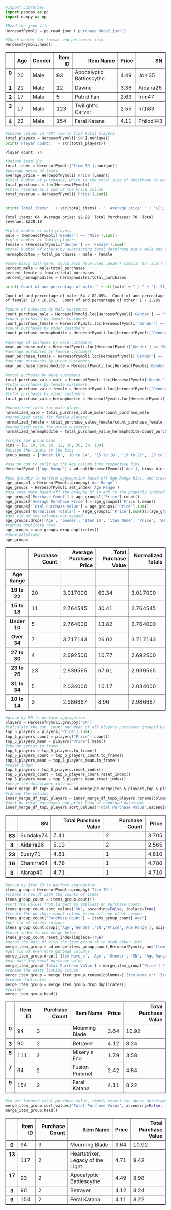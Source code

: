 

```python
#Import Libraries
import pandas as pd
import numpy as np
```


```python
#Read the json file
HeroesofPymoli = pd.read_json ('purchase_data2.json')
```


```python
#Check header for format and pertinent info
HeroesofPymoli.head()
```




<div>
<style>
    .dataframe thead tr:only-child th {
        text-align: right;
    }

    .dataframe thead th {
        text-align: left;
    }

    .dataframe tbody tr th {
        vertical-align: top;
    }
</style>
<table border="1" class="dataframe">
  <thead>
    <tr style="text-align: right;">
      <th></th>
      <th>Age</th>
      <th>Gender</th>
      <th>Item ID</th>
      <th>Item Name</th>
      <th>Price</th>
      <th>SN</th>
    </tr>
  </thead>
  <tbody>
    <tr>
      <th>0</th>
      <td>20</td>
      <td>Male</td>
      <td>93</td>
      <td>Apocalyptic Battlescythe</td>
      <td>4.49</td>
      <td>Iloni35</td>
    </tr>
    <tr>
      <th>1</th>
      <td>21</td>
      <td>Male</td>
      <td>12</td>
      <td>Dawne</td>
      <td>3.36</td>
      <td>Aidaira26</td>
    </tr>
    <tr>
      <th>2</th>
      <td>17</td>
      <td>Male</td>
      <td>5</td>
      <td>Putrid Fan</td>
      <td>2.63</td>
      <td>Irim47</td>
    </tr>
    <tr>
      <th>3</th>
      <td>17</td>
      <td>Male</td>
      <td>123</td>
      <td>Twilight's Carver</td>
      <td>2.55</td>
      <td>Irith83</td>
    </tr>
    <tr>
      <th>4</th>
      <td>22</td>
      <td>Male</td>
      <td>154</td>
      <td>Feral Katana</td>
      <td>4.11</td>
      <td>Philodil43</td>
    </tr>
  </tbody>
</table>
</div>




```python
#unique values in "SN" row to find total players
total_players = HeroesofPymoli['SN'].nunique()
print('Player count: ' + str(total_players))
```

    Player count: 74
    


```python
#Unique Item IDs'
total_items = HeroesofPymoli['Item ID'].nunique()
#Average price of items
average_price = HeroesofPymoli['Price'].mean()
#Total number of purchases, which is the total size of dataframe as each row is a transaction
total_purchases = len(HeroesofPymoli)
#total revenue as a sum of the Price column
total_revenue = HeroesofPymoli['Price'].sum()


print('Total items: ' + str(total_items) + "  Average price: " + '${:,.2f}'.format(average_price) + "  Total Purchases: " + str(total_purchases) + "  Total revenue: " + '${:,.2f}'.format(total_revenue))
```

    Total items: 64  Average price: $2.92  Total Purchases: 78  Total revenue: $228.10
    


```python
#total number of male players
male = (HeroesofPymoli['Gender'] == 'Male').sum()
#total number of female players
female = (HeroesofPymoli['Gender'] == 'Female').sum()
#total number of others by subtracting total dataframe minus male and female to get balance
hermaphodites = total_purchases - male - female

#some basic math here, could also have used .mean() similar to .sum() above
percent_male = male/total_purchases
percent_female = female/total_purchases
percent_hermaphodites = hermaphodites/total_purchases

print('Count of and percentage of male: ' + str(male) + " / " + '{:.2f}%'.format(percent_male * 100) + '.  Count of and percentage of female: ' + str(female) + " / " + '{0:.02f}%'.format(percent_female * 100) + '.  Count of and percentage of other: ' + str(hermaphodites) + " / " + '{0:.02f}%'.format(percent_hermaphodites * 100))
```

    Count of and percentage of male: 64 / 82.05%.  Count of and percentage of female: 13 / 16.67%.  Count of and percentage of other: 1 / 1.28%
    


```python
#count of puchases by male customers
count_purchase_male = HeroesofPymoli.loc[HeroesofPymoli['Gender'] == 'Male', ['Price']].count()
#count purchases by female customers
count_purchase_female = HeroesofPymoli.loc[HeroesofPymoli['Gender'] == 'Female', ['Price']].count()
#count purchases by other customers
count_purchase_hermaphodite = HeroesofPymoli.loc[HeroesofPymoli['Gender'] == 'Other / Non-Disclosed', ['Price']].count()

#average of puchases by male customers
mean_purchase_male = HeroesofPymoli.loc[HeroesofPymoli['Gender'] == 'Male', ['Price']].mean()
#average purchases by female customers
mean_purchase_female = HeroesofPymoli.loc[HeroesofPymoli['Gender'] == 'Female', ['Price']].mean()
#average purchases by other customers
mean_purchase_hermaphodite = HeroesofPymoli.loc[HeroesofPymoli['Gender'] == 'Other / Non-Disclosed', ['Price']].mean()

#total puchases by male customers
total_purchase_value_male = HeroesofPymoli.loc[HeroesofPymoli['Gender'] == 'Male', ['Price']].sum()
#total purchases by female customers
total_purchase_value_female = HeroesofPymoli.loc[HeroesofPymoli['Gender'] == 'Female', ['Price']].sum()
#total purchases by other customers
total_purchase_value_hermaphodite = HeroesofPymoli.loc[HeroesofPymoli['Gender'] == 'Other / Non-Disclosed', ['Price']].sum()

#normalized total for male players
normalized_male = total_purchase_value_male/count_purchase_male
#normalized total for female players
normalized_female = total_purchase_value_female/count_purchase_female
#normalized total for other customers
normalized_hermaphodite = total_purchase_value_hermaphodite/count_purchase_hermaphodite
```


```python
#create age group bins
bins = [0, 10, 14, 18, 22, 26, 30, 34, 100]
#assign the labels to the bins
group_names = ['Under 10', '10 to 14', '15 to 18', '19 to 22', '23 to 26', '27 to 30', '31 to 34', 'Over 34']
```


```python
#use pd.cut to split up the Age column into respective bins
HeroesofPymoli['Age Range'] = pd.cut(HeroesofPymoli['Age'], bins= bins, labels = group_names)
```


```python
#use groupby to perform aggregation based off Age Range bins, and create a new dataframe with the index of the bins
age_groups1 = HeroesofPymoli.groupby('Age Range')
age_groups = HeroesofPymoli.set_index('Age Range')
#use some math based off the groupby df to add to the properly indexed df
age_groups['Purchase Count'] = age_groups1['Price'].count()
age_groups['Average Purchase Price'] = age_groups1['Price'].mean()
age_groups['Total Purchase Value'] = age_groups1['Price'].sum()
age_groups['Normalized Totals'] = (age_groups1['Price'].sum())/(age_groups1['Price'].count())
#get rid of the columns not needed
age_groups.drop(['Age', 'Gender', 'Item ID', 'Item Name', 'Price', 'SN'], axis = 1, inplace = True)
#remove duplicate rows
age_groups = age_groups.drop_duplicates()
#show dataframe
age_groups
```




<div>
<style>
    .dataframe thead tr:only-child th {
        text-align: right;
    }

    .dataframe thead th {
        text-align: left;
    }

    .dataframe tbody tr th {
        vertical-align: top;
    }
</style>
<table border="1" class="dataframe">
  <thead>
    <tr style="text-align: right;">
      <th></th>
      <th>Purchase Count</th>
      <th>Average Purchase Price</th>
      <th>Total Purchase Value</th>
      <th>Normalized Totals</th>
    </tr>
    <tr>
      <th>Age Range</th>
      <th></th>
      <th></th>
      <th></th>
      <th></th>
    </tr>
  </thead>
  <tbody>
    <tr>
      <th>19 to 22</th>
      <td>20</td>
      <td>3.017000</td>
      <td>60.34</td>
      <td>3.017000</td>
    </tr>
    <tr>
      <th>15 to 18</th>
      <td>11</td>
      <td>2.764545</td>
      <td>30.41</td>
      <td>2.764545</td>
    </tr>
    <tr>
      <th>Under 10</th>
      <td>5</td>
      <td>2.764000</td>
      <td>13.82</td>
      <td>2.764000</td>
    </tr>
    <tr>
      <th>Over 34</th>
      <td>7</td>
      <td>3.717143</td>
      <td>26.02</td>
      <td>3.717143</td>
    </tr>
    <tr>
      <th>27 to 30</th>
      <td>4</td>
      <td>2.692500</td>
      <td>10.77</td>
      <td>2.692500</td>
    </tr>
    <tr>
      <th>23 to 26</th>
      <td>23</td>
      <td>2.939565</td>
      <td>67.61</td>
      <td>2.939565</td>
    </tr>
    <tr>
      <th>31 to 34</th>
      <td>5</td>
      <td>2.034000</td>
      <td>10.17</td>
      <td>2.034000</td>
    </tr>
    <tr>
      <th>10 to 14</th>
      <td>3</td>
      <td>2.986667</td>
      <td>8.96</td>
      <td>2.986667</td>
    </tr>
  </tbody>
</table>
</div>




```python
#group by SN to perform aggregation
players = HeroesofPymoli.groupby('SN')
#calculate the sum, count and mean of all players purchases grouped by player, and return 5 largest spenders
top_5_players = players['Price'].sum()
top_5_players_count = players['Price'].count()
top_5_players_mean = players['Price'].mean()
#change series to frame
top_5_players = top_5_players.to_frame()
top_5_players_count = top_5_players_count.to_frame()
top_5_players_mean = top_5_players_mean.to_frame()
#reset index
top_5_players = top_5_players.reset_index()
top_5_players_count = top_5_players_count.reset_index()
top_5_players_mean = top_5_players_mean.reset_index()
#merge the dataframes into one
inner_merge_df_top5_players = pd.merge(pd.merge(top_5_players,top_5_players_count, on='SN'), top_5_players_mean, on='SN')
#rename the columns
inner_merge_df_top5_players = inner_merge_df_top5_players.rename(columns={'Price_x': 'Total Purchase Value', 'Price_y': 'Purchase Count'})
#sort by total purchases and print head of combined dataframe
inner_merge_df_top5_players.sort_values('Total Purchase Value',ascending = False).head(5)
```




<div>
<style>
    .dataframe thead tr:only-child th {
        text-align: right;
    }

    .dataframe thead th {
        text-align: left;
    }

    .dataframe tbody tr th {
        vertical-align: top;
    }
</style>
<table border="1" class="dataframe">
  <thead>
    <tr style="text-align: right;">
      <th></th>
      <th>SN</th>
      <th>Total Purchase Value</th>
      <th>Purchase Count</th>
      <th>Price</th>
    </tr>
  </thead>
  <tbody>
    <tr>
      <th>63</th>
      <td>Sundaky74</td>
      <td>7.41</td>
      <td>2</td>
      <td>3.705</td>
    </tr>
    <tr>
      <th>4</th>
      <td>Aidaira26</td>
      <td>5.13</td>
      <td>2</td>
      <td>2.565</td>
    </tr>
    <tr>
      <th>23</th>
      <td>Eusty71</td>
      <td>4.81</td>
      <td>1</td>
      <td>4.810</td>
    </tr>
    <tr>
      <th>16</th>
      <td>Chanirra64</td>
      <td>4.78</td>
      <td>1</td>
      <td>4.780</td>
    </tr>
    <tr>
      <th>8</th>
      <td>Alarap40</td>
      <td>4.71</td>
      <td>1</td>
      <td>4.710</td>
    </tr>
  </tbody>
</table>
</div>




```python
#group by Item ID to perform aggregation
items_group = HeroesofPymoli.groupby('Item ID')
#create a new df with the counts of items
items_group_count = items_group.count()
#sort the values from largest to smallest on purchase count
items_group_count.sort_values('SN', ascending=False, inplace=True)
#create the purchase count column based off any other column
items_group_count['Purchase Count'] = items_group_count['Age']
#get rid of excess columns
items_group_count.drop(['Age','Gender','SN','Price','Age Range'], axis=1, inplace=True)
#reset index to use merge below
items_group_count.reset_index(inplace=True)
#merge the main df with the item group df to grab other info
merge_item_group = pd.merge(items_group_count,HeroesofPymoli, on='Item ID')
#get rid of even more garbage columns
merge_item_group.drop(['Item Name_x', 'Age', 'Gender', 'SN', 'Age Range'], axis=1, inplace=True)
#use math for total purchase value
merge_item_group['Total Purchase Value'] = merge_item_group['Price'] * merge_item_group['Purchase Count']
#rename the nasty looking column
merge_item_group = merge_item_group.rename(columns={'Item Name_y': 'Item Name'})
#remove duplicates
merge_item_group = merge_item_group.drop_duplicates()
#voilah!
merge_item_group.head()
```




<div>
<style>
    .dataframe thead tr:only-child th {
        text-align: right;
    }

    .dataframe thead th {
        text-align: left;
    }

    .dataframe tbody tr th {
        vertical-align: top;
    }
</style>
<table border="1" class="dataframe">
  <thead>
    <tr style="text-align: right;">
      <th></th>
      <th>Item ID</th>
      <th>Purchase Count</th>
      <th>Item Name</th>
      <th>Price</th>
      <th>Total Purchase Value</th>
    </tr>
  </thead>
  <tbody>
    <tr>
      <th>0</th>
      <td>94</td>
      <td>3</td>
      <td>Mourning Blade</td>
      <td>3.64</td>
      <td>10.92</td>
    </tr>
    <tr>
      <th>3</th>
      <td>90</td>
      <td>2</td>
      <td>Betrayer</td>
      <td>4.12</td>
      <td>8.24</td>
    </tr>
    <tr>
      <th>5</th>
      <td>111</td>
      <td>2</td>
      <td>Misery's End</td>
      <td>1.79</td>
      <td>3.58</td>
    </tr>
    <tr>
      <th>7</th>
      <td>64</td>
      <td>2</td>
      <td>Fusion Pummel</td>
      <td>2.42</td>
      <td>4.84</td>
    </tr>
    <tr>
      <th>9</th>
      <td>154</td>
      <td>2</td>
      <td>Feral Katana</td>
      <td>4.11</td>
      <td>8.22</td>
    </tr>
  </tbody>
</table>
</div>




```python
#to get largest total purchase value, simply resort the above dataframe by Total Purchase Value...
merge_item_group.sort_values('Total Purchase Value', ascending=False, inplace=True)
merge_item_group.head()
```




<div>
<style>
    .dataframe thead tr:only-child th {
        text-align: right;
    }

    .dataframe thead th {
        text-align: left;
    }

    .dataframe tbody tr th {
        vertical-align: top;
    }
</style>
<table border="1" class="dataframe">
  <thead>
    <tr style="text-align: right;">
      <th></th>
      <th>Item ID</th>
      <th>Purchase Count</th>
      <th>Item Name</th>
      <th>Price</th>
      <th>Total Purchase Value</th>
    </tr>
  </thead>
  <tbody>
    <tr>
      <th>0</th>
      <td>94</td>
      <td>3</td>
      <td>Mourning Blade</td>
      <td>3.64</td>
      <td>10.92</td>
    </tr>
    <tr>
      <th>13</th>
      <td>117</td>
      <td>2</td>
      <td>Heartstriker, Legacy of the Light</td>
      <td>4.71</td>
      <td>9.42</td>
    </tr>
    <tr>
      <th>17</th>
      <td>93</td>
      <td>2</td>
      <td>Apocalyptic Battlescythe</td>
      <td>4.49</td>
      <td>8.98</td>
    </tr>
    <tr>
      <th>3</th>
      <td>90</td>
      <td>2</td>
      <td>Betrayer</td>
      <td>4.12</td>
      <td>8.24</td>
    </tr>
    <tr>
      <th>9</th>
      <td>154</td>
      <td>2</td>
      <td>Feral Katana</td>
      <td>4.11</td>
      <td>8.22</td>
    </tr>
  </tbody>
</table>
</div>


